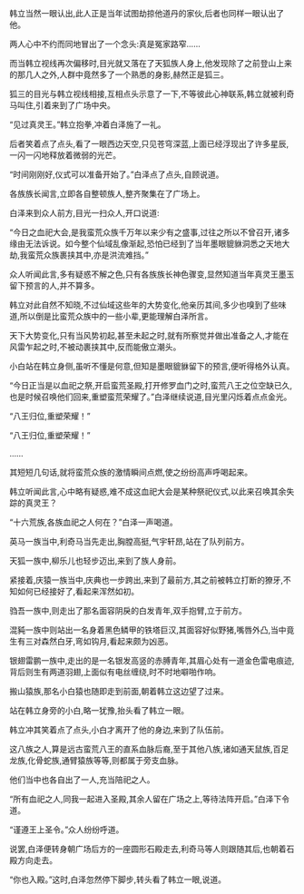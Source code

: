 
韩立当然一眼认出,此人正是当年试图劫掠他道丹的家伙,后者也同样一眼认出了他。

两人心中不约而同地冒出了一个念头:真是冤家路窄……

而当韩立视线再次偏移时,目光就又落在了天狐族人身上,他发现除了之前登山上来的那几人之外,人群中竟然多了一个熟悉的身影,赫然正是狐三。

狐三的目光与韩立视线相接,互相点头示意了一下,不等彼此心神联系,韩立就被利奇马叫住,引着来到了广场中央。

“见过真灵王。”韩立抱拳,冲着白泽施了一礼。

后者笑着点了点头,看了一眼西边天空,只见苍穹深蓝,上面已经浮现出了许多星辰,一闪一闪地释放着微弱的光芒。

“时间刚刚好,仪式可以准备开始了。”白泽点了点头,自顾说道。

各族族长闻言,立即各自整顿族人,整齐聚集在了广场上。

白泽来到众人前方,目光一扫众人,开口说道:

“今日之血祀大会,是我蛮荒众族千万年以来少有之盛事,过往之所以不曾召开,诸多缘由无法诉说。如今整个仙域乱像渐起,恐怕已经到了当年墨眼貔貅洞悉之天地大劫,我蛮荒众族裹挟其中,亦是洪流难挡。”

众人听闻此言,多有疑惑不解之色,只有各族族长神色骤变,显然知道当年真灵王墨玉留下预言的人,并不算多。

韩立对此自然不知晓,不过仙域这些年的大势变化,他亲历其间,多少也嗅到了些味道,所以倒是比蛮荒众族中的一些小辈,更能理解白泽所言。

天下大势变化,只有当风势初起,甚至未起之时,就有所察觉并做出准备之人,才能在风雷乍起之时,不被动裹挟其中,反而能傲立潮头。

小白站在韩立身侧,虽听不懂是何意,但知是墨眼貔貅留下的预言,便听得格外认真。

“今日正当是以血祀之祭,开启蛮荒圣殿,打开修罗血门之时,蛮荒八王之位空缺已久,也是时候召唤他们回来,重塑蛮荒荣耀了。”白泽继续说道,目光里闪烁着点点金光。

“八王归位,重塑荣耀！”

“八王归位,重塑荣耀！”

……

其短短几句话,就将蛮荒众族的激情瞬间点燃,使之纷纷高声呼喝起来。

韩立听闻此言,心中略有疑惑,难不成这血祀大会是某种祭祀仪式,以此来召唤其余失踪的真灵王？

“十六荒族,各族血祀之人何在？”白泽一声喝道。

英马一族当中,利奇马当先走出,胸膛高挺,气宇轩昂,站在了队列前方。

天狐一族中,柳乐儿也轻步迈出,来到了族人身前。

紧接着,庆猿一族当中,庆典也一步跨出,来到了最前方,其之前被韩立打断的獠牙,不知如何已经接好了,看起来浑然如初。

驺吾一族中,则走出了那名面容阴戾的白发青年,双手抱臂,立于前方。

混豘一族中则站出一名身着黑色鳞甲的铁塔巨汉,其面容好似野猪,嘴唇外凸,当中竟生有三对森然白牙,弯如钩月,看起来颇为凶恶。

银翅雷鹏一族中,走出的是一名银发高竖的赤膊青年,其眉心处有一道金色雷电痕迹,背后则生有两道羽翅,上面似有电丝缠绕,时不时地噼啪作响。

搬山猿族,那名小白猿也随即走到前面,朝着韩立这边望了过来。

站在韩立身旁的小白,略一犹豫,抬头看了韩立一眼。

韩立冲其笑着点了点头,小白才离开了他的身边,来到了队伍前。

这八族之人,算是远古蛮荒八王的直系血脉后裔,至于其他八族,诸如通天鼠族,百足龙族,化骨蛇族,通臂猿族等等,则都属于旁支血脉。

他们当中也各自出了一人,充当陪祀之人。

“所有血祀之人,同我一起进入圣殿,其余人留在广场之上,等待法阵开启。”白泽下令道。

“谨遵王上圣令。”众人纷纷呼道。

说罢,白泽便转身朝广场后方的一座圆形石殿走去,利奇马等人则跟随其后,也朝着石殿方向走去。

“你也入殿。”这时,白泽忽然停下脚步,转头看了韩立一眼,说道。